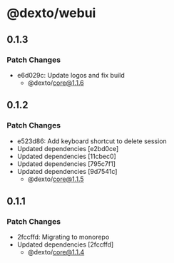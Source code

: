 # @dexto/webui

## 0.1.3

### Patch Changes

- e6d029c: Update logos and fix build
    - @dexto/core@1.1.6

## 0.1.2

### Patch Changes

- e523d86: Add keyboard shortcut to delete session
- Updated dependencies [e2bd0ce]
- Updated dependencies [11cbec0]
- Updated dependencies [795c7f1]
- Updated dependencies [9d7541c]
    - @dexto/core@1.1.5

## 0.1.1

### Patch Changes

- 2fccffd: Migrating to monorepo
- Updated dependencies [2fccffd]
    - @dexto/core@1.1.4
